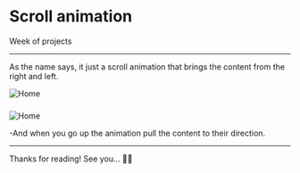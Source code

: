 # Scroll animation
Week of projects

---

As the name says, it just a scroll animation that brings the content from the right and left.

<div> 
<img alt='Home' src='https://i.imgur.com/FXnxyaV.png' />
</div>

###

<div> 
<img alt='Home' src='https://i.imgur.com/rTgNs7L.png' />
</div>

-And when you go up the animation pull the content to their direction.

---
Thanks for reading! See you... 🥷🥷
